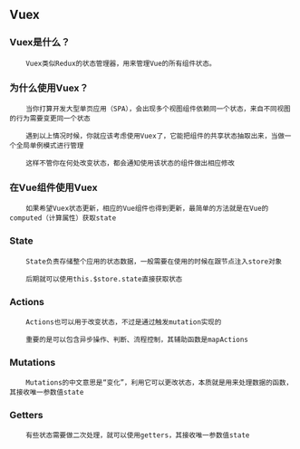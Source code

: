 ## Vuex

### Vuex是什么？

		Vuex类似Redux的状态管理器，用来管理Vue的所有组件状态。

### 为什么使用Vuex？

		当你打算开发大型单页应用（SPA），会出现多个视图组件依赖同一个状态，来自不同视图的行为需要变更同一个状态
		
		遇到以上情况时候，你就应该考虑使用Vuex了，它能把组件的共享状态抽取出来，当做一个全局单例模式进行管理
		
		这样不管你在何处改变状态，都会通知使用该状态的组件做出相应修改

### 在Vue组件使用Vuex

		如果希望Vuex状态更新，相应的Vue组件也得到更新，最简单的方法就是在Vue的computed（计算属性）获取state

### State

		State负责存储整个应用的状态数据，一般需要在使用的时候在跟节点注入store对象
		
		后期就可以使用this.$store.state直接获取状态

### Actions

		Actions也可以用于改变状态，不过是通过触发mutation实现的
		
		重要的是可以包含异步操作、判断、流程控制，其辅助函数是mapActions

### Mutations

		Mutations的中文意思是“变化”，利用它可以更改状态，本质就是用来处理数据的函数，其接收唯一参数值state

### Getters

		有些状态需要做二次处理，就可以使用getters，其接收唯一参数值state

